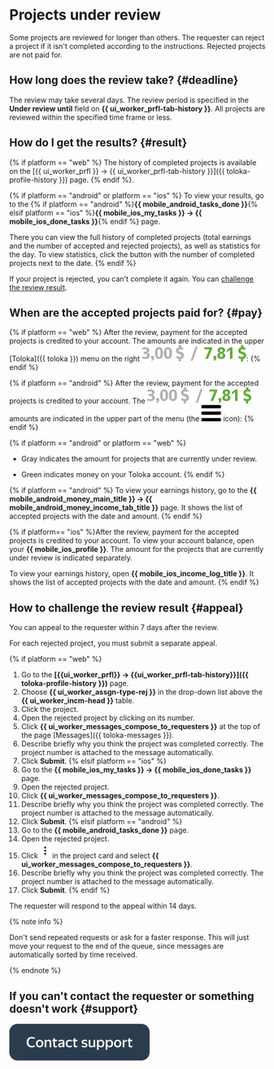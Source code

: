# Projects under review

Some projects are reviewed for longer than others. The requester can reject a project if it isn't completed according to the instructions. Rejected projects are not paid for.

## How long does the review take? {#deadline}

The review may take several days. The review period is specified in the **Under review until** field on **{{ ui_worker_prfl-tab-history }}**. All projects are reviewed within the specified time frame or less.

## How do I get the results? {#result}

{% if platform == "web" %}
The history of completed projects is available on the [{{ ui_worker_prfl }} → {{ ui_worker_prfl-tab-history }}]({{ toloka-profile-history }}) page.
{% endif %}.

{% if platform == "android" or platform == "ios" %}
To view your results, go to the {% if platform == "android" %}**{{ mobile_android_tasks_done }}**{% elsif platform == "ios" %}**{{ mobile_ios_my_tasks }} → {{ mobile_ios_done_tasks }}**{% endif %} page.

There you can view the full history of completed projects (total earnings and the number of accepted and rejected projects), as well as statistics for the day. To view statistics, click the button with the number of completed projects next to the date.
{% endif %}

If your project is rejected, you can't complete it again. You can [challenge the review result](#appeal).

## When are the accepted projects paid for? {#pay}

{% if platform == "web" %}
After the review, payment for the accepted projects is credited to your account. The amounts are indicated in the upper [Toloka]({{ toloka }}) menu  on the right ![](assets/balance.svg):
{% endif %}

{% if platform == "android" %}
After the review, payment for the accepted projects is credited to your account. The ![](assets/balance.svg) amounts are indicated in the upper part of the menu (the ![](assets/menu.svg) icon):
{% endif %}

{% if platform == "android" or platform == "web" %}
- Gray indicates the amount for projects that are currently under review.

- Green indicates money on your Toloka account.
   {% endif %}

{% if platform == "android" %}
To view your earnings history, go to the **{{ mobile_android_money_main_title }} → {{ mobile_android_money_income_tab_title }}** page. It shows the list of accepted projects with the date and amount.
{% endif %}

{% if platform== "ios" %}After the review, payment for the accepted projects is credited to your account. To view your account balance, open your **{{ mobile_ios_profile }}**. The amount for the projects that are currently under review is indicated separately.

To view your earnings history, open **{{ mobile_ios_income_log_title }}**. It shows the list of accepted projects with the date and amount.
{% endif %}
## How to challenge the review result {#appeal}

You can appeal to the requester within 7 days after the review.

For each rejected project, you must submit a separate appeal.

{% if platform == "web" %}
1. Go to the **[{{ui_worker_prfl}} → {{ui_worker_prfl-tab-history}}]({{ toloka-profile-history }})** page.
1. Choose **{{ ui_worker_assgn-type-rej }}** in the drop-down list above the **{{ ui_worker_incm-head }}** table.
1. Click the project.
1. Open the rejected project by clicking on its number.
1. Click **{{ ui_worker_messages_compose_to_requesters }}** at the top of the page [Messages]({{ toloka-messages }}).
1. Describe briefly why you think the project was completed correctly. The project number is attached to the message automatically.
1. Click **Submit**.
   {% elsif platform == "ios" %}
1. Go to the **{{ mobile_ios_my_tasks }} → {{ mobile_ios_done_tasks }}** page.
1. Open the rejected project.
1. Click **{{ ui_worker_messages_compose_to_requesters }}**.
1. Describe briefly why you think the project was completed correctly. The project number is attached to the message automatically.
1. Click **Submit**.
   {% elsif platform == "android" %}
1. Go to the **{{ mobile_android_tasks_done }}** page.
1. Open the rejected project.
1. Click ![](assets/kebab-menu_1.jpg) in the project card and select **{{ ui_worker_messages_compose_to_requesters }}**.
1. Describe briefly why you think the project was completed correctly. The project number is attached to the message automatically.
1. Click **Submit**.
   {% endif %}

The requester will respond to the appeal within 14 days.

{% note info %}

Don't send repeated requests or ask for a faster response. This will just move your request to the end of the queue, since messages are automatically sorted by time received.

{% endnote %}


## If you can't contact the requester or something doesn't work {#support}

[![](assets/buttons/contact-support.svg)](troubleshooting/troubleshooting.md#not_working_properly)

